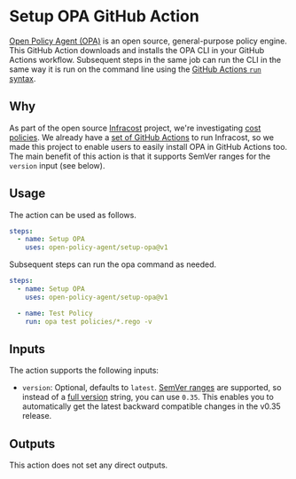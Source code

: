 # Setup OPA GitHub Action

[Open Policy Agent (OPA)](https://github.com/open-policy-agent/opa) is an open source, general-purpose policy engine. This GitHub Action downloads and installs the OPA CLI in your GitHub Actions workflow. Subsequent steps in the same job can run the CLI in the same way it is run on the command line using the [GitHub Actions `run` syntax](https://help.github.com/en/actions/reference/workflow-syntax-for-github-actions#jobsjob_idstepsrun).

## Why

As part of the open source [Infracost](https://github.com/infracost/infracost) project, we're investigating [cost policies](https://github.com/infracost/infracost/discussions/1177). We already have a [set of GitHub Actions](https://github.com/infracost/actions/) to run Infracost, so we made this project to enable users to easily install OPA in GitHub Actions too. The main benefit of this action is that it supports SemVer ranges for the `version` input (see below).

## Usage

The action can be used as follows.

```yml
steps:
  - name: Setup OPA
    uses: open-policy-agent/setup-opa@v1
```

Subsequent steps can run the opa command as needed.

```yml
steps:
  - name: Setup OPA
    uses: open-policy-agent/setup-opa@v1

  - name: Test Policy
    run: opa test policies/*.rego -v
```


## Inputs

The action supports the following inputs:

- `version`: Optional, defaults to `latest`. [SemVer ranges](https://www.npmjs.com/package/semver#ranges) are supported, so instead of a [full version](https://github.com/open-policy-agent/opa/releases) string, you can use `0.35`. This enables you to automatically get the latest backward compatible changes in the v0.35 release.

## Outputs

This action does not set any direct outputs.
